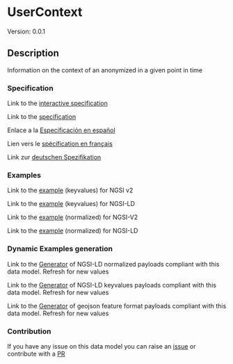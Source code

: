 # UserContext
Version: 0.0.1

## Description 

Information on the context of an anonymized in a given point in time
### Specification

Link to the [interactive specification](https://swagger.lab.fiware.org/?url=https://github.com/smart-data-models/dataModel.User/blob/master/UserContext/swagger.yaml)

Link to the [specification](https://github.com/smart-data-models/dataModel.User/blob/master/UserContext/doc/spec.md)

Enlace a la [Especificación en español](https://github.com/smart-data-models/dataModel.User/blob/master/UserContext/doc/spec_ES.md)

Lien vers le [spécification en français](https://github.com/smart-data-models/dataModel.User/blob/master/UserContext/doc/spec_FR.md)

Link zur [deutschen Spezifikation](https://github.com/smart-data-models/dataModel.User/blob/master/UserContext/doc/spec_DE.md)
### Examples

Link to the [example](https://github.com/smart-data-models/dataModel.User/blob/master/UserContext/examples/example.json) (keyvalues) for NGSI v2

Link to the [example](https://github.com/smart-data-models/dataModel.User/blob/master/UserContext/examples/example.jsonld) (keyvalues) for NGSI-LD

Link to the [example](https://github.com/smart-data-models/dataModel.User/blob/master/UserContext/examples/example-normalized.json) (normalized) for NGSI-V2

Link to the [example](https://github.com/smart-data-models/dataModel.User/blob/master/UserContext/examples/example-normalized.jsonld) (normalized) for NGSI-LD
### Dynamic Examples generation

Link to the [Generator](https://smartdatamodels.org/extra/ngsi-ld_generator.php?schemaUrl=https://raw.githubusercontent.com/smart-data-models/dataModel.User/master/UserContext/schema.json&email=info@smartdatamodels.org) of NGSI-LD normalized payloads compliant with this data model. Refresh for new values

Link to the [Generator](https://smartdatamodels.org/extra/ngsi-ld_generator_keyvalues.php?schemaUrl=https://raw.githubusercontent.com/smart-data-models/dataModel.User/master/UserContext/schema.json&email=info@smartdatamodels.org) of NGSI-LD keyvalues payloads compliant with this data model. Refresh for new values

Link to the [Generator](https://smartdatamodels.org/extra/geojson_features_generator_v1.0.php?schemaUrl=https://raw.githubusercontent.com/smart-data-models/dataModel.User/master/UserContext/schema.json&email=info@smartdatamodels.org) of geojson feature format payloads compliant with this data model. Refresh for new values
### Contribution

 If you have any issue on this data model you can raise an [issue](https://github.com/smart-data-models/dataModel.User/issues)  or contribute with a [PR](https://github.com/smart-data-models/dataModel.User/pulls)
